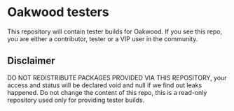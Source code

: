 # Oakwood testers

This repository will contain tester builds for Oakwood. If you see this repo, you are either a contributor, tester or a VIP user in the community.

## Disclaimer

DO NOT REDISTRIBUTE PACKAGES PROVIDED VIA THIS REPOSITORY, your access and status will be declared void and null if we find out leaks happened.
Do not change the content of this repo, this is a read-only repository used only for providing tester builds.
